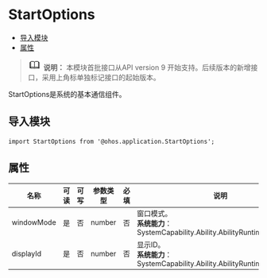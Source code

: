 # StartOptions

- [导入模块](#导入模块)
- [属性](#属性)



> ![icon-note.gif](public_sys-resources/icon-note.gif) **说明：**
> 本模块首批接口从API version 9 开始支持。后续版本的新增接口，采用上角标单独标记接口的起始版本。


StartOptions是系统的基本通信组件。


## 导入模块

  
```
import StartOptions from '@ohos.application.StartOptions';
```

## 属性

| 名称 | 可读 | 可写 | 参数类型 | 必填 | 说明 | 
| -------- | -------- | -------- | -------- | -------- | -------- |
| windowMode | 是 | 否 | number | 否 | 窗口模式。<br/>**系统能力**：SystemCapability.Ability.AbilityRuntime.AbilityCore | 
| displayId | 是 | 否 | number | 否 | 显示ID。<br/>**系统能力**：SystemCapability.Ability.AbilityRuntime.AbilityCore | 
 





